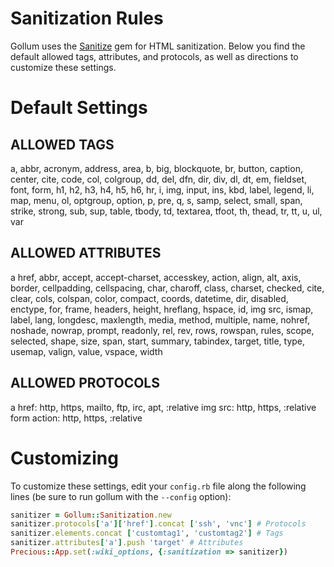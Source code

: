 Sanitization Rules
==================

Gollum uses the [Sanitize](http://wonko.com/post/sanitize) gem for HTML
sanitization. Below you find the default allowed tags, attributes, and protocols, as well as directions to customize these settings.

# Default Settings

## ALLOWED TAGS

a, abbr, acronym, address, area, b, big, blockquote, br, button, caption, center, cite, code, col, colgroup, dd, del, dfn, dir, div, dl, dt, em, fieldset, font, form, h1, h2, h3, h4, h5, h6, hr, i, img, input, ins, kbd, label, legend, li, map, menu, ol, optgroup, option, p, pre, q, s, samp, select, small, span, strike, strong, sub, sup, table, tbody, td, textarea, tfoot, th, thead, tr, tt, u, ul, var

## ALLOWED ATTRIBUTES

a href, abbr, accept, accept-charset, accesskey, action, align, alt, axis, border, cellpadding, cellspacing, char, charoff, class, charset, checked, cite, clear, cols, colspan, color, compact, coords, datetime, dir, disabled, enctype, for, frame, headers, height, hreflang, hspace, id, img src, ismap, label, lang, longdesc, maxlength, media, method, multiple, name, nohref, noshade, nowrap, prompt, readonly, rel, rev, rows, rowspan, rules, scope, selected, shape, size, span, start, summary, tabindex, target, title, type, usemap, valign, value, vspace, width

## ALLOWED PROTOCOLS

a href: http, https, mailto, ftp, irc, apt, :relative
img src: http, https, :relative
form action: http, https, :relative

# Customizing

To customize these settings, edit your `config.rb` file along the following lines (be sure to run gollum with the `--config` option):

```ruby
sanitizer = Gollum::Sanitization.new
sanitizer.protocols['a']['href'].concat ['ssh', 'vnc'] # Protocols
sanitizer.elements.concat ['customtag1', 'customtag2'] # Tags
sanitizer.attributes['a'].push 'target' # Attributes
Precious::App.set(:wiki_options, {:sanitization => sanitizer})
```
